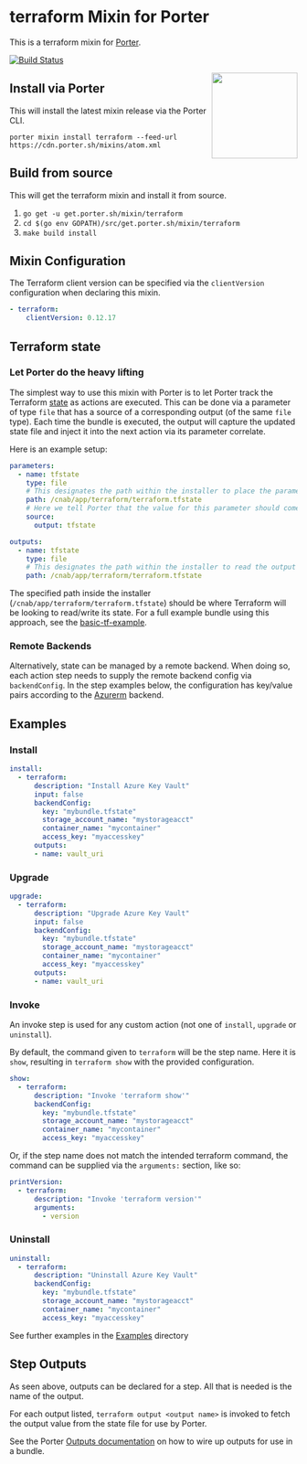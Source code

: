 # terraform Mixin for Porter

This is a terraform mixin for [Porter](https://github.com/deislabs/porter).

[![Build Status](https://dev.azure.com/getporter/porter/_apis/build/status/terraform-mixin?branchName=main)](https://dev.azure.com/getporter/porter/_build/latest?definitionId=10&branchName=main)

<img src="https://porter.sh/images/mixins/terraform.svg" align="right" width="150px"/>

## Install via Porter

This will install the latest mixin release via the Porter CLI.

```
porter mixin install terraform --feed-url https://cdn.porter.sh/mixins/atom.xml
```

## Build from source

This will get the terraform mixin and install it from source.

1. `go get -u get.porter.sh/mixin/terraform`
1. `cd $(go env GOPATH)/src/get.porter.sh/mixin/terraform`
1. `make build install`

## Mixin Configuration

The Terraform client version can be specified via the `clientVersion` configuration when declaring this mixin.

```yaml
- terraform:
    clientVersion: 0.12.17
```

## Terraform state

### Let Porter do the heavy lifting

The simplest way to use this mixin with Porter is to let Porter track the Terraform [state](https://www.terraform.io/docs/state/index.html) as actions are executed.  This can be done via a parameter of type `file` that has a source of a corresponding output (of the same `file` type).  Each time the bundle is executed, the output will capture the updated state file and inject it into the next action via its parameter correlate.

Here is an example setup:

```yaml
parameters:
  - name: tfstate
    type: file
    # This designates the path within the installer to place the parameter value
    path: /cnab/app/terraform/terraform.tfstate
    # Here we tell Porter that the value for this parameter should come from the 'tfstate' output
    source:
      output: tfstate

outputs:
  - name: tfstate
    type: file
    # This designates the path within the installer to read the output from
    path: /cnab/app/terraform/terraform.tfstate
```

The specified path inside the installer (`/cnab/app/terraform/terraform.tfstate`) should be where Terraform will be looking to read/write its state.  For a full example bundle using this approach, see the [basic-tf-example](examples/basic-tf-example).

### Remote Backends

Alternatively, state can be managed by a remote backend.  When doing so, each action step needs to supply the remote backend config via `backendConfig`.  In the step examples below, the configuration has key/value pairs according to the [Azurerm](https://www.terraform.io/docs/backends/types/azurerm.html) backend.

## Examples

### Install

```yaml
install:
  - terraform:
      description: "Install Azure Key Vault"
      input: false
      backendConfig:
        key: "mybundle.tfstate"
        storage_account_name: "mystorageacct"
        container_name: "mycontainer"
        access_key: "myaccesskey"
      outputs:
      - name: vault_uri
```

### Upgrade

```yaml
upgrade:
  - terraform:
      description: "Upgrade Azure Key Vault"
      input: false
      backendConfig:
        key: "mybundle.tfstate"
        storage_account_name: "mystorageacct"
        container_name: "mycontainer"
        access_key: "myaccesskey"
      outputs:
      - name: vault_uri
```

### Invoke

An invoke step is used for any custom action (not one of `install`, `upgrade` or `uninstall`).

By default, the command given to `terraform` will be the step name.  Here it is `show`,
resulting in `terraform show` with the provided configuration.

```yaml
show:
  - terraform:
      description: "Invoke 'terraform show'"
      backendConfig:
        key: "mybundle.tfstate"
        storage_account_name: "mystorageacct"
        container_name: "mycontainer"
        access_key: "myaccesskey"
```

Or, if the step name does not match the intended terraform command, the command
can be supplied via the `arguments:` section, like so:

```yaml
printVersion:
  - terraform:
      description: "Invoke 'terraform version'"
      arguments:
        - version
```

### Uninstall

```yaml
uninstall:
  - terraform:
      description: "Uninstall Azure Key Vault"
      backendConfig:
        key: "mybundle.tfstate"
        storage_account_name: "mystorageacct"
        container_name: "mycontainer"
        access_key: "myaccesskey"
```

See further examples in the [Examples](examples) directory

## Step Outputs

As seen above, outputs can be declared for a step.  All that is needed is the name of the output.

For each output listed, `terraform output <output name>` is invoked to fetch the output value
from the state file for use by Porter.

See the Porter [Outputs documentation](https://porter.sh/wiring/#outputs) on how to wire up
outputs for use in a bundle.
